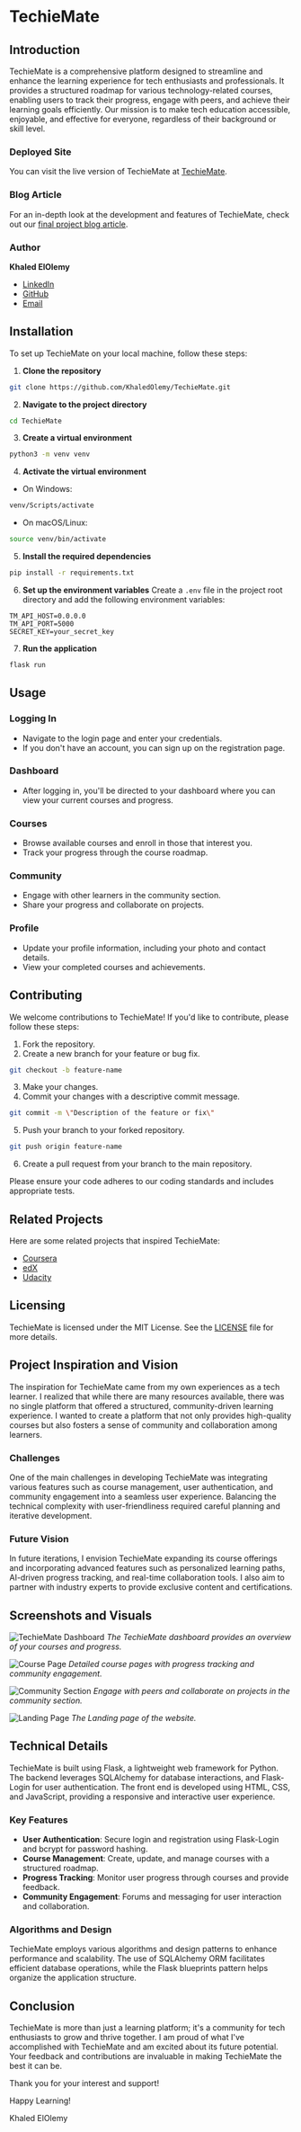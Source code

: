 # TechieMate

## Introduction

TechieMate is a comprehensive platform designed to streamline and enhance the learning experience for tech enthusiasts and professionals. It provides a structured roadmap for various technology-related courses, enabling users to track their progress, engage with peers, and achieve their learning goals efficiently. Our mission is to make tech education accessible, enjoyable, and effective for everyone, regardless of their background or skill level.

### Deployed Site
You can visit the live version of TechieMate at [TechieMate](#).

### Blog Article
For an in-depth look at the development and features of TechieMate, check out our [final project blog article](#).

### Author
**Khaled ElOlemy**
- [LinkedIn](https://linkedin.com/in/khaledolemy)
- [GitHub](https://github.com/khaledolemy)
- [Email](khaledolemy@gmail.com)

## Installation

To set up TechieMate on your local machine, follow these steps:

1. **Clone the repository**
 ```bash
 git clone https://github.com/KhaledOlemy/TechieMate.git
 ```
2. **Navigate to the project directory**
 ```bash
 cd TechieMate
 ```
3. **Create a virtual environment**
 ```bash
 python3 -m venv venv
 ```
4. **Activate the virtual environment**
 - On Windows:
 ```bash
 venv/Scripts/activate
 ```
 - On macOS/Linux:
 ```bash
 source venv/bin/activate
 ```
5. **Install the required dependencies**
 ```bash
 pip install -r requirements.txt
 ```
6. **Set up the environment variables**
 Create a `.env` file in the project root directory and add the following environment variables:
 ```
 TM_API_HOST=0.0.0.0
 TM_API_PORT=5000
 SECRET_KEY=your_secret_key
 ```

7. **Run the application**
 ```bash
 flask run
 ```

## Usage

### Logging In
- Navigate to the login page and enter your credentials.
- If you don't have an account, you can sign up on the registration page.

### Dashboard
- After logging in, you'll be directed to your dashboard where you can view your current courses and progress.

### Courses
- Browse available courses and enroll in those that interest you.
- Track your progress through the course roadmap.

### Community
- Engage with other learners in the community section.
- Share your progress and collaborate on projects.

### Profile
- Update your profile information, including your photo and contact details.
- View your completed courses and achievements.

## Contributing

We welcome contributions to TechieMate! If you'd like to contribute, please follow these steps:

1. Fork the repository.
2. Create a new branch for your feature or bug fix.
 ```bash
 git checkout -b feature-name
 ```
3. Make your changes.
4. Commit your changes with a descriptive commit message.
 ```bash
 git commit -m \"Description of the feature or fix\"
 ```
5. Push your branch to your forked repository.
 ```bash
 git push origin feature-name
 ```
6. Create a pull request from your branch to the main repository.

Please ensure your code adheres to our coding standards and includes appropriate tests.

## Related Projects

Here are some related projects that inspired TechieMate:

- [Coursera](https://www.coursera.org/)
- [edX](https://www.edx.org/)
- [Udacity](https://www.udacity.com/)

## Licensing

TechieMate is licensed under the MIT License. See the [LICENSE](LICENSE) file for more details.

## Project Inspiration and Vision

The inspiration for TechieMate came from my own experiences as a tech learner. I realized that while there are many resources available, there was no single platform that offered a structured, community-driven learning experience. I wanted to create a platform that not only provides high-quality courses but also fosters a sense of community and collaboration among learners.

### Challenges

One of the main challenges in developing TechieMate was integrating various features such as course management, user authentication, and community engagement into a seamless user experience. Balancing the technical complexity with user-friendliness required careful planning and iterative development.

### Future Vision

In future iterations, I envision TechieMate expanding its course offerings and incorporating advanced features such as personalized learning paths, AI-driven progress tracking, and real-time collaboration tools. I also aim to partner with industry experts to provide exclusive content and certifications.

## Screenshots and Visuals

![TechieMate Dashboard](Readme_images/ProgressPage.png)
*The TechieMate dashboard provides an overview of your courses and progress.*

![Course Page](Readme_images/CoursePage.png)
*Detailed course pages with progress tracking and community engagement.*

![Community Section](Readme_images/CommunityPage.png)
*Engage with peers and collaborate on projects in the community section.*

![Landing Page](Readme_images/LandingPage.png)
*The Landing page of the website.*

## Technical Details

TechieMate is built using Flask, a lightweight web framework for Python. The backend leverages SQLAlchemy for database interactions, and Flask-Login for user authentication. The front end is developed using HTML, CSS, and JavaScript, providing a responsive and interactive user experience.

### Key Features

- **User Authentication**: Secure login and registration using Flask-Login and bcrypt for password hashing.
- **Course Management**: Create, update, and manage courses with a structured roadmap.
- **Progress Tracking**: Monitor user progress through courses and provide feedback.
- **Community Engagement**: Forums and messaging for user interaction and collaboration.

### Algorithms and Design

TechieMate employs various algorithms and design patterns to enhance performance and scalability. The use of SQLAlchemy ORM facilitates efficient database operations, while the Flask blueprints pattern helps organize the application structure.

## Conclusion

TechieMate is more than just a learning platform; it's a community for tech enthusiasts to grow and thrive together. I am proud of what I've accomplished with TechieMate and am excited about its future potential. Your feedback and contributions are invaluable in making TechieMate the best it can be.

Thank you for your interest and support!

Happy Learning!

Khaled ElOlemy
